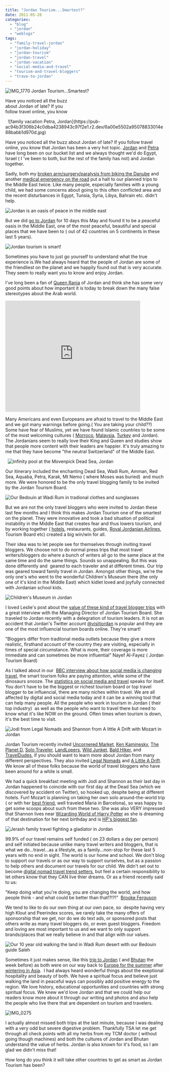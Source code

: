 ```yaml
---
title: "Jordan Tourism...Smartest?"
date: 2011-05-28
categories: 
  - "blog"
  - "jordan"
  - "weblogs"
tags: 
  - "family-travel-jordan"
  - "jordan-holiday"
  - "jordan-tourism"
  - "jordan-travel"
  - "jordan-vacation"
  - "social-media-and-travel"
  - "tourism-and-travel-bloggers"
  - "trave-to-jordan"
---
```


 ![IMG_1770](https://pub-ac94b3f306b24c0dba4238943c97f2e1.r2.dev/6a00e5502a950788330154329a579e970c.jpg) Jordan Tourism...Smartest?

Have you noticed all the buzz  
about Jordan of late? If you  
follow travel online, you know

<!--more-->   ![family vacation  Petra, Jordan](https://pub-ac94b3f306b24c0dba4238943c97f2e1.r2.dev/6a00e5502a95078833014e88babb1d970d.jpg)  
  
  
Have you noticed all the buzz about Jordan of late? If you follow travel online, you know that Jordan has been a very hot topic. [Jordan](http://en.wikipedia.org/wiki/Jordan "Jordan") and [Petra](http://en.wikipedia.org/wiki/Petra "Petra") have long been on our bucket list and we always thought we'd do Egypt, Israel ( I 've been to both, but the rest of the family has not) and Jordan together.  
  
Sadly, both my [broken arm/surgery/paralysis from biking the Danube](http://soultravelers3new.local/2009/09/-a-travelers-tragic-tale-handling-travel-disasters-medical-emergency-.html "medical emergency while traveling") and another [medical emergency on the road](http://soultravelers3new.local/2007/11/bloody-monday-i.html "medical emergency on the road") put a halt to our planned trips to the Middle East twice. Like many people, especially families with a young child, we had some concerns about going to this often conflicted area and the recent disturbances in Egypt, Tunsia, Syria, Libya, Bahrain etc. didn't help.  
  
![Jordan is an oasis of peace in the middle east](https://pub-ac94b3f306b24c0dba4238943c97f2e1.r2.dev/6a00e5502a95078833014e88bad8e4970d.jpg)  
  
  
But we did [go to Jordan](http://soultravelers3new.local/2011/05/jordan-family-travel-is-it-safe.html "Go to Jordan vacation") for 10 days this May and found it to be a peaceful oasis in the Middle East, one of the most peaceful, beautiful and special  places that we have been to ( out of 42 countries on 5 continents in these last 5 years).  
  
![Jordan tourism is smart!](https://pub-ac94b3f306b24c0dba4238943c97f2e1.r2.dev/6a00e5502a950788330154329a8543970c.jpg)

Sometimes you have to just go yourself to understand what the true experience is.We had always heard that the people of Jordan are some of the friendliest on the planet and we happily found out that is very accurate. They seem to really want you to know and enjoy Jordan.

I've long been a fan of [Queen Rania](http://www.youtube.com/user/QueenRania "Queen Rania of Jordan") of Jordan and think she has some very good points about how important it is today to break down the many false stereotypes about the Arab world.  
  

<iframe src="http://www.youtube.com/embed/TFf897bUW2Y?rel=0" frameborder="0" height="349" width="425"></iframe>

  
  
Many Americans and even Europeans are afraid to travel to the Middle East and we got many warnings before going.( You are taking your child??)  Some have fear of Muslims, yet we have found Islamic countries to be some of the most welcoming cultures ( [Morroco](http://soultravelers3new.local/2007/04/sahara-violin-c.html#more "Morocco"), [Malaysia](http://soultravelers3new.local/2011/02/20-stunning-photos-chinese-new-year-georgetown-penang.html "Georgetown, Penang, Malaysia"), [Turkey](http://soultravelers3new.local/turkey/ "turkey travel") and Jordan). The Jordanians seem to really love their King and Queen and studies show that people more content with their leaders are happier. It's truly amazing to me that they have become "the neutral Switzerland" of the Middle East.  
  

  ![infinity pool at the Movenpick Dead Sea, Jordan](https://pub-ac94b3f306b24c0dba4238943c97f2e1.r2.dev/6a00e5502a9507883301538ec77226970b.jpg)

Our itinerary included the enchanting Dead Sea, Wadi Rum, Amman, Red Sea, Aquaba, Petra, Karak, Mt Nemo ( where Moses was buried)  and much more. We were honored to be the only travel blogging family to be invited by the Jordan Tourism Board.  
  
![Our Bedouin at Wadi Rum in tradional clothes and sunglasses](https://pub-ac94b3f306b24c0dba4238943c97f2e1.r2.dev/6a00e5502a95078833014e88baf688970d.jpg)  
  
  
But we are not the only travel bloggers who were invited to Jordan these last few months and I think this makes Jordan Tourism one of the smartest on the planet. They were innovative and took a bad situation of political instability in the Middle East that creates fear and thus lowers tourism, and by working together ( [hotels](http://www.moevenpick-hotels.com/en/pub/homepage.cfm "movenpick hotels "), restaurants, guides, [Royal Jordanian Airlines](http://www.rj.com/ "Royal Jordanian airlines"), Tourism Board etc) created a big win/win for all.  
  
Their idea was to let people see for themselves through inviting travel bloggers. We choose not to do normal press trips that most travel writers/bloggers do where a bunch of writers all go to the same place at the same time and do the same things. Sounds so unappealing. But this was done differently and  geared to each traveler and at different times. Our trip  was geared toward family travel in Jordan. Amongst other things, we're the only one's who went to the wonderful Children's Museum there (the only one of it's kind in the Middle East) which kidlet loved and joyfully connected with Jordanian school kids.  
  
![Children's Museum in Jordan](https://pub-ac94b3f306b24c0dba4238943c97f2e1.r2.dev/6a00e5502a950788330154329a9bcb970c.jpg)  
  
  
I loved Leslie's post about the [value of these kind of travel blogger trips](ttp://downtowntraveler.com/2011/05/18/the-value-of-blogger-press-trips-interview-with-jordan-tourism-boards-nayef-al-fayez/ "Value of travel bloggers press trips") with a great interview with the Managing Director of Jordan Tourism Board. She traveled to Jordan recently with a delegration of tourism leaders. It is not an accident that Jordan's Twitter account [@visitjordan](http://twitter.com/VisitJordan "@visitjordan on twitter") is popular and they are one of the most influencial tourism boards online. They're smart!

"Bloggers differ from traditonal media outlets because they give a more realistic, firsthand account of the country they are visiting, especially in times of special circumstance. What is more, their coverage is more immediate and can sometimes be more influential" Nayef Al-Fayez ( Jordan Tourism Board)  
  
As I talked about in our  [BBC interview about how social media is changing travel](http://soultravelers3new.local/2010/12/bbc-interviews-soultravelers3-on-social-media-and-travel.html "Soultravelers3 BBC interview on social media and travel"), the smart tourism folks are paying attention, while some of the dinosaurs snooze. The [statistics on social media and travel](http://www.stikkymedia.com/articles/social-media-and-the-tourism-industry-statistics#comment-131 "statistics social media and travel") speaks for itself. You don't have to be the biggest or richest tourism board or top travel blogger to be influencial, there are many niches within travel. We are all affected by digital and social media today and it can be a winning tool that can help many people. All the people who work in tourism in Jordan ( their top industry)  as well as the people who want to travel there but need to know what it's like NOW on the ground. Often times when tourism is down, it's the best time to visit.  
  
![Jodi from Legal Nomads and Shannon from A little A Drift with Mozart in Jordan](https://pub-ac94b3f306b24c0dba4238943c97f2e1.r2.dev/6a00e5502a9507883301538ec79c3d970b.jpg)  
  
  
Jordan Tourism recently invited [Uncornered Market](http://www.uncorneredmarket.com/ "uncornered market"), [Ken Kaminesky](http://kenkaminesky.com/ "Ken Kaminesky"), [The Planet D](http://theplanetd.com/ "the planet d"), [Solo Traveler](http://solotravelerblog.com/ "solo traveler"), [LandLopers](http://landlopers.com/ "landlopers"), [Wild Junket](http://www.wildjunket.com/ "wild junket"), [Bald Hiker](http://www.baldhiker.com/ "baldhiker"), and [TravelDudes](http://www.traveldudes.org/ "traveldudes"), if you should want to learn more about Jordan from many different perspectives. They also invited [Legal Nomads](http://www.legalnomads.com/ "legal nomads") and [A Little A Drift](http://alittleadrift.com/ "a little drift"). We know all of these folks because the world of travel bloggers who have been around for a while is small.  
  
We had a quick breakfast meeting with Jodi and Shannon as their last day in Jordan happened to coincide with our first day at the Dead Sea (which we discovered by accident on Twitter), so hooked up, despite being at different hotels. Fun! Mozart is planning on taking her own solo around-the-world trip ( or with her [best friend](http://soultravelers3new.local/2011/02/kids-friends-travel-on-the-ultimate-family-adventure.html "best friends while traveling"), well traveled Maria in Barcelona), so was happy to get some scoops about such from these two. She was also VERY impressed that Shannon lives near [Wizarding World of Harry Potter](http://www.universalorlando.com/harrypotter/ "wizarding world of harry potter") as she is dreaming of that destination for her next birthday and is [HP's biggest fan](http://www.youtube.com/watch?v=FSB7Gictlag "Harry potter fan at hogwarts").  
  
![Jerash family travel fighting a gladiator in Jordan](https://pub-ac94b3f306b24c0dba4238943c97f2e1.r2.dev/6a00e5502a95078833014e88bb4fee970d.jpg)  
  
99.9% of our travel remains self funded ( on 23 dollars a day per person) and self initiated because unlike many travel writers and bloggers, that is what we do...travel...as a lifestyle, as a family...non-stop for these last 5 years with no end in sight. The world is our home and school. We don't blog to support our travels or as our way to support ourselves, but as a passion to help others and document our travels for our child. We didn't set out to become [digital nomad travel trend setters](http://soultravelers3new.local/2010/02/new-york-times-qa-with-soultravelers3-on-frugal-traveler-nomadic-family-traveler-jeanne-dee.html "digitalnomad travel trendsetters"), but feel a certain responsibility to let others know that they CAN live thier dreams. Or as a friend recently said to us:  
  
"Keep doing what you're doing, you are changing the world, and how people think - and what could be better than that!?!?!"  [Brooke Ferguson](http://www.businessbackpacker.com/ "Brook Ferguson")  
  
We tend to like to do our own thing at our own pace, so  despite having very high Klout and Peerindex scores, we rarely take the many offers of sponsorship that we get, nor do we do text ads, or sponsored posts that others write as many travel bloggers do, or even guest bloggers. Freedom and loving are most important to us and we want to only support brands/places that we really believe in and that align with our values.

![Our 10 year old walking the land in Wadi Rum desert with our Bedouin guide Saleh](https://pub-ac94b3f306b24c0dba4238943c97f2e1.r2.dev/6a00e5502a9507883301538ec7ef32970b.jpg)

Sometimes it just makes sense, like this [trip to Jordan](http://soultravelers3new.local/2011/05/jordan-family-travel-is-it-safe.html "trip to Jordan") ( and [Bhutan](http://soultravelers3new.local/2011/05/travel-to-bhutan-.html "travel to bhutan") the week before) as both were on our way back to [Europe for the summer](http://soultravelers3new.local/2010/06/grand-tour-europe-iv-family-travel-extended-vacation-road-trip-summer-holiday-abroad.html "travel Europe summer") after [wintering in Asia](http://soultravelers3new.local/2011/01/tropical-winter-home-in-penang-malaysia-location-indenpendent-digital-nomad-long-term-travel-tips-.html "wintering in asia").  I had always heard wonderful things about the exeptional hospitality and beauty of both. We have a spiritual focus and believe just walking the land in peaceful ways can possibly add positive energy to the region. We love history, educational opportunities and countries with strong spiritual focus. We knew we'd love Jordan and that we could help our readers know more about it through our writing and photos and also help the people who live there that are dependent on tourism and travelers.

![IMG_0275](https://pub-ac94b3f306b24c0dba4238943c97f2e1.r2.dev/6a00e5502a950788330154329b2a15970c.jpg)  
  
I actually almost missed both trips at the last minute, because I was dealing with a very odd but severe digestive problem. Thankfully TSA let me get through all check points with all my herbs from my TCM doctor ( without going though machines) and both the cultures of Jordan and Bhutan understand the value of herbs. Jordan is also known for it's food, so I am glad we didn't miss that!  
  
How long do you think it will take other countries to get as smart as Jordan Tourism has been?
